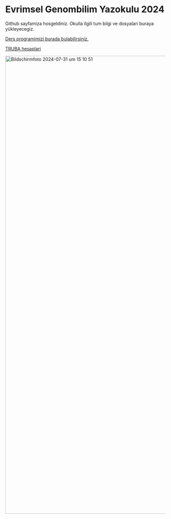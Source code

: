 # Evrimsel Genombilim Yazokulu 2024

Github sayfamiza hosgeldiniz. Okulla ilgili tum bilgi ve dosyalari buraya yükleyecegiz.

<a href="https://docs.google.com/spreadsheets/d/1K26sUrWdc2ybOAbIRHyc0t4ksxafgllzc2mUYuQb9r4/edit?pli=1#gid=2022709799"> Ders programimizi burada bulabilirsiniz. </a>

<a href="https://docs.google.com/spreadsheets/d/16Tf82qLwPmEhMf-KntZAFAxkeKfHSqf93eGJzdjdfxQ/edit?usp=sharing"> TRUBA hesaplari </a>

<img width="1437" alt="Bildschirmfoto 2024-07-31 um 15 10 51" src="https://github.com/user-attachments/assets/26b99fbf-c79b-4377-8371-96756f23b7cc">


